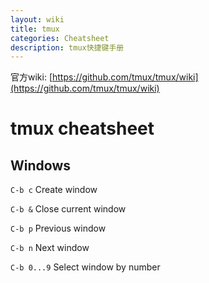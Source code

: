 ```yaml
---
layout: wiki
title: tmux
categories: Cheatsheet
description: tmux快捷键手册
---
```


官方wiki:
[https://github.com/tmux/tmux/wiki](https://github.com/tmux/tmux/wiki)

# tmux cheatsheet

## Windows

`C-b c` Create window

`C-b &` Close current window


`C-b p` Previous window

`C-b n` Next window

`C-b 0...9` Select window by number


